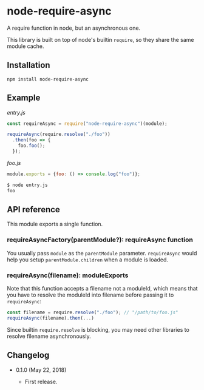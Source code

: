 node-require-async
==================

A require function in node, but an asynchronous one.

This library is built on top of node's builtin `require`, so they share the same module cache.

Installation
------------

```
npm install node-require-async
```

Example
-------
*entry.js*
```js
const requireAsync = require("node-require-async")(module);

requireAsync(require.resolve("./foo"))
  .then(foo => {
    foo.foo();
  });
```

*foo.js*
```js
module.exports = {foo: () => console.log("foo")};
```

```sh
$ node entry.js
foo
```

API reference
-------------

This module exports a single function.

### requireAsyncFactory(parentModule?): requireAsync function

You usually pass `module` as the `parentModule` parameter. `requireAsync` would help you setup `parentModule.children` when a module is loaded.

### requireAsync(filename): moduleExports

Note that this function accepts a filename not a moduleId, which means that you have to resolve the moduleId into filename before passing it to `requireAsync`:

```js
const filename = require.resolve("./foo"); // "/path/to/foo.js"
requireAsync(filename).then(...)
```

Since builtin `require.resolve` is blocking, you may need other libraries to resolve filename asynchronously.

Changelog
---------

* 0.1.0 (May 22, 2018)

    - First release.
